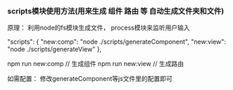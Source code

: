 ### scripts模块使用方法(用来生成 组件 路由 等 自动生成文件夹和文件)
原理： 利用node的fs模块生成文件， process模块来监听用户输入

"scripts": {
  "new:comp": "node ./scripts/generateComponent",
  "new:view": "node ./scripts/generateView"
},

npm run new:comp // 生成组件
npm run new:view // 生成路由

如需配置： 修改generateComponent等js文件里的配置即可
